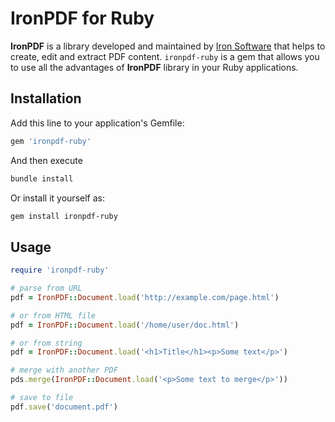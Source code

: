 # IronPDF for Ruby

**IronPDF** is a library developed and maintained by [Iron Software](https://ironsoftware.com/) that helps to create, edit and extract PDF content.
`ironpdf-ruby` is a gem that allows you to use all the advantages of **IronPDF** library in your Ruby applications.

## Installation

Add this line to your application's Gemfile:

```ruby
gem 'ironpdf-ruby'
```

And then execute

```bash
bundle install
```

Or install it yourself as:

```bash
gem install ironpdf-ruby
```

## Usage

```ruby
require 'ironpdf-ruby'

# parse from URL
pdf = IronPDF::Document.load('http://example.com/page.html')

# or from HTML file
pdf = IronPDF::Document.load('/home/user/doc.html')

# or from string
pdf = IronPDF::Document.load('<h1>Title</h1><p>Some text</p>')

# merge with another PDF
pds.merge(IronPDF::Document.load('<p>Some text to merge</p>'))

# save to file
pdf.save('document.pdf')
```
